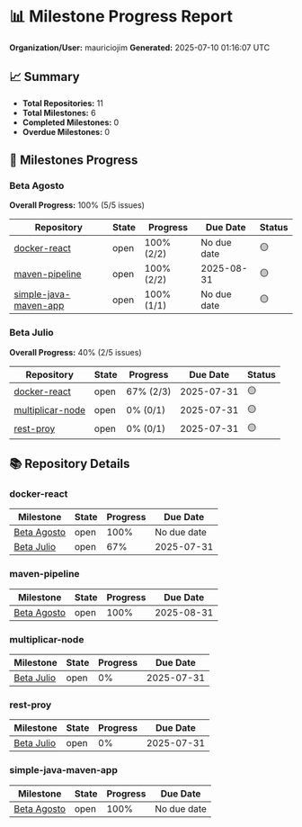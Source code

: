 # 📊 Milestone Progress Report

**Organization/User:** mauriciojim
**Generated:** 2025-07-10 01:16:07 UTC

## 📈 Summary

- **Total Repositories:** 11
- **Total Milestones:** 6
- **Completed Milestones:** 0
- **Overdue Milestones:** 0

## 🎯 Milestones Progress

### Beta Agosto

**Overall Progress:** 100% (5/5 issues)

| Repository | State | Progress | Due Date | Status |
|------------|-------|----------|----------|--------|
| [docker-react](https://github.com/mauriciojim/docker-react/milestone/2) | open | 100% (2/2) | No due date | 🟡 |
| [maven-pipeline](https://github.com/mauriciojim/maven-pipeline/milestone/1) | open | 100% (2/2) | 2025-08-31 | 🟡 |
| [simple-java-maven-app](https://github.com/mauriciojim/simple-java-maven-app/milestone/1) | open | 100% (1/1) | No due date | 🟡 |

### Beta Julio

**Overall Progress:** 40% (2/5 issues)

| Repository | State | Progress | Due Date | Status |
|------------|-------|----------|----------|--------|
| [docker-react](https://github.com/mauriciojim/docker-react/milestone/1) | open | 67% (2/3) | 2025-07-31 | 🟡 |
| [multiplicar-node](https://github.com/mauriciojim/multiplicar-node/milestone/1) | open | 0% (0/1) | 2025-07-31 | 🟡 |
| [rest-proy](https://github.com/mauriciojim/rest-proy/milestone/1) | open | 0% (0/1) | 2025-07-31 | 🟡 |

## 📚 Repository Details

### docker-react

| Milestone | State | Progress | Due Date |
|-----------|-------|----------|----------|
| [Beta Agosto](https://github.com/mauriciojim/docker-react/milestone/2) | open | 100% | No due date |
| [Beta Julio](https://github.com/mauriciojim/docker-react/milestone/1) | open | 67% | 2025-07-31 |

### maven-pipeline

| Milestone | State | Progress | Due Date |
|-----------|-------|----------|----------|
| [Beta Agosto](https://github.com/mauriciojim/maven-pipeline/milestone/1) | open | 100% | 2025-08-31 |

### multiplicar-node

| Milestone | State | Progress | Due Date |
|-----------|-------|----------|----------|
| [Beta Julio](https://github.com/mauriciojim/multiplicar-node/milestone/1) | open | 0% | 2025-07-31 |

### rest-proy

| Milestone | State | Progress | Due Date |
|-----------|-------|----------|----------|
| [Beta Julio](https://github.com/mauriciojim/rest-proy/milestone/1) | open | 0% | 2025-07-31 |

### simple-java-maven-app

| Milestone | State | Progress | Due Date |
|-----------|-------|----------|----------|
| [Beta Agosto](https://github.com/mauriciojim/simple-java-maven-app/milestone/1) | open | 100% | No due date |

